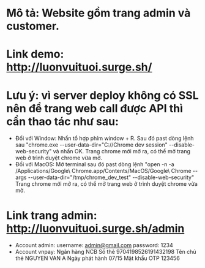 # Mô tả: Website gồm trang admin và customer. 
# Link demo: http://luonvuituoi.surge.sh/
# Lưu ý: vì server deploy không có SSL nên để trang web call được API thì cần thao tác như sau: 
+ Đối với Window:
  Nhấn tổ hợp phím window + R. 
  Sau đó past dòng lệnh sau "chrome.exe --user-data-dir="C://Chrome dev session" --disable-web-security" và nhấn OK.
  Trang chrome mới mở ra, có thể mở trang web ở trình duyệt chrome vừa mở.
+ Đối với MacOS:
  Mở terminal sau đó past dòng lệnh "open -n -a /Applications/Google\ Chrome.app/Contents/MacOS/Google\ Chrome --args --user-data-dir="/tmp/chrome_dev_test" --disable-web-security"
  Trang chrome mới mở ra, có thể mở trang web ở trình duyệt chrome vừa mở.
# Link trang admin: http://luonvuituoi.surge.sh/admin
+ Account admin:
  username: admin@gmail.com
  password: 1234
+ Account vnpay:
Ngân hàng NCB
Số thẻ	            9704198526191432198
Tên chủ thẻ         NGUYEN VAN A
Ngày phát hành	    07/15
Mật khẩu OTP	      123456
